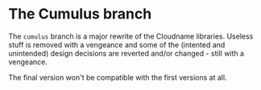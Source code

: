 # The Cumulus branch

The `cumulus` branch is a major rewrite of the Cloudname libraries. Useless
stuff is removed with a vengeance and some of the (intented and unintended)
design decisions are reverted and/or changed - still with a vengeance.

The final version won't be compatible with the first versions at all.